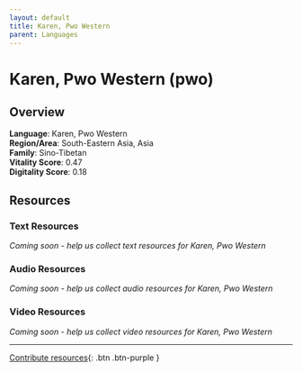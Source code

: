 ```yaml
---
layout: default
title: Karen, Pwo Western
parent: Languages
---
```


# Karen, Pwo Western (pwo)

## Overview

**Language**: Karen, Pwo Western  
**Region/Area**: South-Eastern Asia, Asia  
**Family**: Sino-Tibetan  
**Vitality Score**: 0.47  
**Digitality Score**: 0.18  

## Resources

### Text Resources
*Coming soon - help us collect text resources for Karen, Pwo Western*

### Audio Resources
*Coming soon - help us collect audio resources for Karen, Pwo Western*

### Video Resources
*Coming soon - help us collect video resources for Karen, Pwo Western*

---

[Contribute resources](https://fairtrain.github.io/){: .btn .btn-purple }
